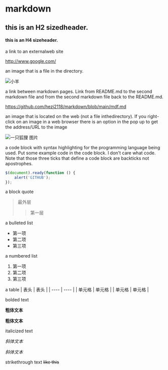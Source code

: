 # markdown
## this is an H2 sizedheader.
#### this is an H4 sizeheader.

a link to an externalweb site

<http://www.google.com/>

 an image that is a file in the directory.
 
 ![小羊](https://user-images.githubusercontent.com/82868181/115408408-65c69400-a223-11eb-9ffc-40bb64d5ecd2.jpg)

  a link between markdown pages. Link from README.md to the second markdown file and from the second markdown file back to the README.md.
  
<https://github.com/hezj2118/markdown/blob/main/mdf.md>

an image that is located on the web (not a file inthedirectory). If you right-click on an image in a web browser there is an option in the pop up to get the address/URL to the image

![一只狐狸 图片](https://img1.baidu.com/it/u=3365503159,1655500687&fm=26&fmt=auto&gp=0.jpg)

 a code block with syntax highlighting for the programming language being used. Put some example code in the code block. I don't care what code. Note that those three ticks that define a code block are backticks not apostrophes.
 
```javascript
$(document).ready(function () {
    alert('GITHUB');
});
```

a block quote

> 最外层
> > 第一层

 a bulleted list
* 第一项
* 第二项
* 第三项

a numbered list

1. 第一项
2. 第二项
3. 第三项

 a table
 |  表头   | 表头  |
|  ----  | ----  |
| 单元格  | 单元格 |
| 单元格  | 单元格 |

bolded text

**粗体文本**

__粗体文本__

 italicized text
 
 *斜体文本*
 
_斜体文本_

strikethrough text ~~like this~~

